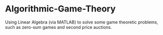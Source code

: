 # Algorithmic-Game-Theory
Using Linear Algebra (via MATLAB) to solve some game theoretic problems, such as zero-sum games and second price auctions.
